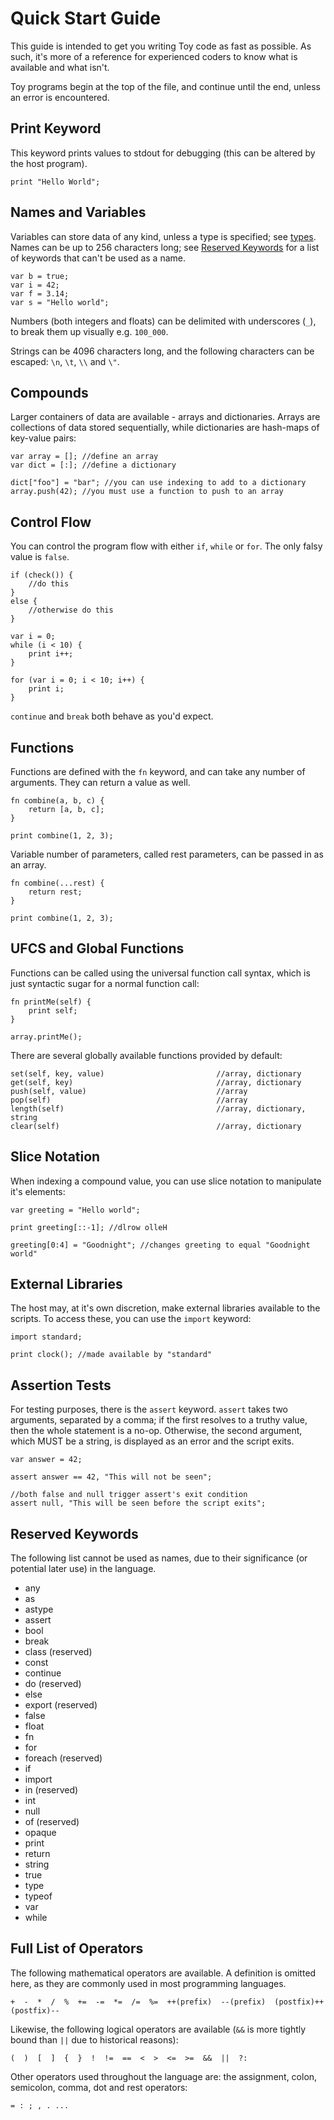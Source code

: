# Quick Start Guide

This guide is intended to get you writing Toy code as fast as possible. As such, it's more of a reference for experienced coders to know what is available and what isn't.

Toy programs begin at the top of the file, and continue until the end, unless an error is encountered.

## Print Keyword

This keyword prints values to stdout for debugging (this can be altered by the host program).

```
print "Hello World";
```

## Names and Variables

Variables can store data of any kind, unless a type is specified; see [types](getting-started/types). Names can be up to 256 characters long; see [Reserved Keywords](#reserved-keywords) for a list of keywords that can't be used as a name.

```
var b = true;
var i = 42;
var f = 3.14;
var s = "Hello world";
```

Numbers (both integers and floats) can be delimited with underscores (`_`), to break them up visually e.g. `100_000`.

Strings can be 4096 characters long, and the following characters can be escaped: `\n`, `\t`, `\\` and `\"`.

## Compounds

Larger containers of data are available - arrays and dictionaries. Arrays are collections of data stored sequentially, while dictionaries are hash-maps of key-value pairs:

```
var array = []; //define an array
var dict = [:]; //define a dictionary

dict["foo"] = "bar"; //you can use indexing to add to a dictionary
array.push(42); //you must use a function to push to an array
```

## Control Flow

You can control the program flow with either `if`, `while` or `for`. The only falsy value is `false`.

```
if (check()) {
    //do this
}
else {
    //otherwise do this
}

var i = 0;
while (i < 10) {
    print i++;
}

for (var i = 0; i < 10; i++) {
    print i;
}
```

`continue` and `break` both behave as you'd expect.

## Functions

Functions are defined with the `fn` keyword, and can take any number of arguments. They can return a value as well.

```
fn combine(a, b, c) {
    return [a, b, c];
}

print combine(1, 2, 3);
```

Variable number of parameters, called rest parameters, can be passed in as an array.

```
fn combine(...rest) {
    return rest;
}

print combine(1, 2, 3);
```

## UFCS and Global Functions

Functions can be called using the universal function call syntax, which is just syntactic sugar for a normal function call:

```
fn printMe(self) {
    print self;
}

array.printMe();
```

There are several globally available functions provided by default:

```
set(self, key, value)                         //array, dictionary
get(self, key)                                //array, dictionary
push(self, value)                             //array
pop(self)                                     //array
length(self)                                  //array, dictionary, string
clear(self)                                   //array, dictionary
```

## Slice Notation

When indexing a compound value, you can use slice notation to manipulate it's elements:

```
var greeting = "Hello world";

print greeting[::-1]; //dlrow olleH

greeting[0:4] = "Goodnight"; //changes greeting to equal "Goodnight world"
```

## External Libraries

The host may, at it's own discretion, make external libraries available to the scripts. To access these, you can use the `import` keyword:

```
import standard;

print clock(); //made available by "standard"
```

## Assertion Tests

For testing purposes, there is the `assert` keyword. `assert` takes two arguments, separated by a comma; if the first resolves to a truthy value, then the whole statement is a no-op. Otherwise, the second argument, which MUST be a string, is displayed as an error and the script exits.

```
var answer = 42;

assert answer == 42, "This will not be seen";

//both false and null trigger assert's exit condition
assert null, "This will be seen before the script exits";
```

## Reserved Keywords

The following list cannot be used as names, due to their significance (or potential later use) in the language.

* any
* as
* astype
* assert
* bool
* break
* class (reserved)
* const
* continue
* do (reserved)
* else
* export (reserved)
* false
* float
* fn
* for
* foreach (reserved)
* if
* import
* in (reserved)
* int
* null
* of (reserved)
* opaque
* print
* return
* string
* true
* type
* typeof
* var
* while

## Full List of Operators

The following mathematical operators are available. A definition is omitted here, as they are commonly used in most programming languages.

```
+  -  *  /  %  +=  -=  *=  /=  %=  ++(prefix)  --(prefix)  (postfix)++  (postfix)--
```

Likewise, the following logical operators are available (`&&` is more tightly bound than `||` due to historical reasons):

```
(  )  [  ]  {  }  !  !=  ==  <  >  <=  >=  &&  ||  ?:
```

Other operators used throughout the language are: the assignment, colon, semicolon, comma, dot and rest operators:

```
= : ; , . ...
```

